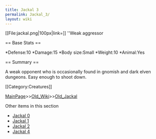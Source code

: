 ```yaml
---
title: Jackal 3
permalink: Jackal_3/
layout: wiki
---
```

[[File:jackal.png|100px|link=]] ''Weak aggressor

== Base Stats ==

*Defense:10
*Damage:15
*Body size:Small
*Weight:10
*Animal:Yes

== Summary ==

A weak opponent who is occasionally found in gnomish and dark elven dungeons. Easy enough to shoot down.

[[Category:Creatures]]

[MainPage](/keeperrl_wiki/ "wikilink")>>[Old_Wiki](/keeperrl_wiki/Old_Wiki "wikilink")>>[Old_Jackal](/keeperrl_wiki/Old_Jackal "wikilink")

Other items in this section
-    [Jackal 0](/keeperrl_wiki/Jackal_0 "wikilink")
-    [Jackal 1](/keeperrl_wiki/Jackal_1 "wikilink")
-    [Jackal 2](/keeperrl_wiki/Jackal_2 "wikilink")
-    [Jackal 4](/keeperrl_wiki/Jackal_4 "wikilink")
